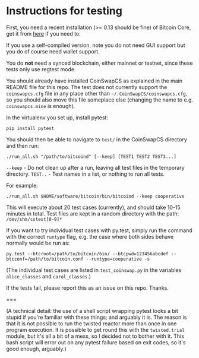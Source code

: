 # Instructions for testing

First, you need a recent installation (>= 0.13 should be fine) of Bitcoin Core,
get it from [here](https://bitcoin.org/en/bitcoin-core/) if you need to.

If you use a self-compiled version, note you do not need GUI support but you do
of course need wallet support.

You do **not** need a synced blockchain, either mainnet or testnet, since these
tests only use regtest mode.

You should already have installed CoinSwapCS as explained in the main README file
for this repo.
The test does not currently support the `coinswapcs.cfg` file in any place
other than `~/.CoinSwapCS/coinswapcs.cfg`, so you should also move this file
someplace else (changing the name to e.g. `coinswapcs.mine` is enough).

In the virtualenv you set up, install pytest:

   `pip install pytest`

You should then be able to navigate to `test/` in the CoinSwapCS directory
and then run:

   `./run_all.sh "/path/to/bitcoind" [--keep] [TEST1 TEST2 TEST3...]`

`--keep` - Do not clean up after a run, leaving all test files in the 
           temporary directory.
`TEST..` - Test names in a list, or nothing to run all tests.

For example:

   `./run_all.sh $HOME/software/bitcoin/bin/bitcoind --keep cooperative`

This will execute about 20 test cases (currently), and should take 10-15
minutes in total. Test files are kept in a random directory with the path:
   `/dev/shm/cstest[0-9]*`

If you want to try individual test cases with py.test, simply run the command 
with the correct `runtype` flag, e.g. the case where both sides behave normally
would be run as:

   `py.test --btcroot=/path/to/bitcoin/bin/ --btcpwd=123456abcdef --btcconf=/path/to/bitcoin.conf --runtype=cooperative -s`

(The individual test cases are listed in `test_coinswap.py` in the variables
`alice_classes` and `carol_classes`.)

If the tests fail, please report this as an issue on this repo. Thanks.

===

(A technical detail: the use of a shell script wrapping pytest looks a bit stupid
if you're familiar with these things; and arguably it is. The reason is that it
is not possible to run the twisted reactor more than once in one program execution.
It is possible to get round this with the `twisted.trial` module, but it's all a
bit of a mess, so I decided not to bother with it. This bash script will error out
on any pytest failure based on exit codes, so it's good enough, arguably.)
